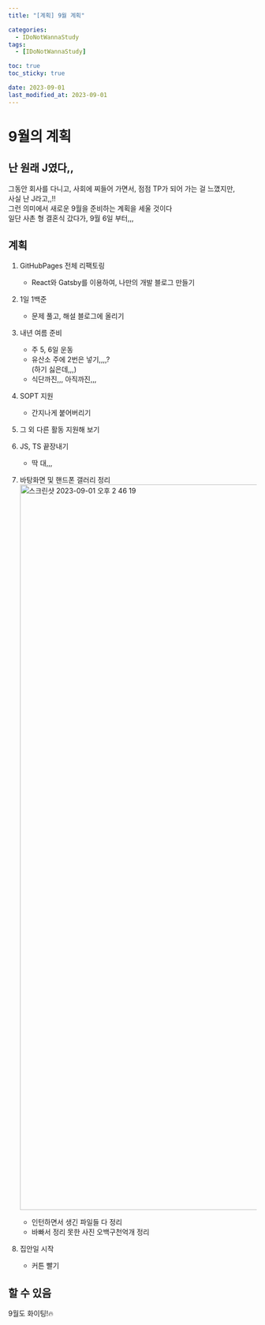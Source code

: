 ```yaml
---
title: "[계획] 9월 계획"

categories:
  - IDoNotWannaStudy
tags:
  - [IDoNotWannaStudy]

toc: true
toc_sticky: true

date: 2023-09-01
last_modified_at: 2023-09-01
---
```


# 9월의 계획

## 난 원래 J였다,,

그동안 회사를 다니고, 사회에 찌들어 가면서, 점점 TP가 되어 가는 걸 느꼈지만,  
사실 난 J라고,,!!  
그런 의미에서 새로운 9월을 준비하는 계획을 세울 것이다  
일단 사촌 형 결혼식 갔다가, 9월 6일 부터,,,

## 계획

1. GitHubPages 전체 리팩토링

   - React와 Gatsby를 이용하여, 나만의 개발 블로그 만들기

2. 1일 1백준

   - 문제 풀고, 해설 블로그에 올리기

3. 내년 여름 준비

   - 주 5, 6일 운동
   - 유산소 주에 2번은 넣기,,,,?  
     (하기 싫은데,,,)
   - 식단까진,,, 아직까진,,,

4. SOPT 지원

   - 간지나게 붙어버리기

5. 그 외 다른 활동 지원해 보기

6. JS, TS 끝장내기

   - 딱 대,,,

7. 바탕화면 및 핸드폰 갤러리 정리  
   <img width="1470" alt="스크린샷 2023-09-01 오후 2 46 19" src="https://github.com/eonseok-jeon/test_electron-vite/assets/121864459/8921c42c-5a4b-49e0-971d-63e1c02c7bba">

   - 인턴하면서 생긴 파일들 다 정리
   - 바빠서 정리 못한 사진 오백구천억개 정리

8. 집안일 시작
   - 커튼 빨기

## 할 수 있음

9월도 화이팅!🔥
